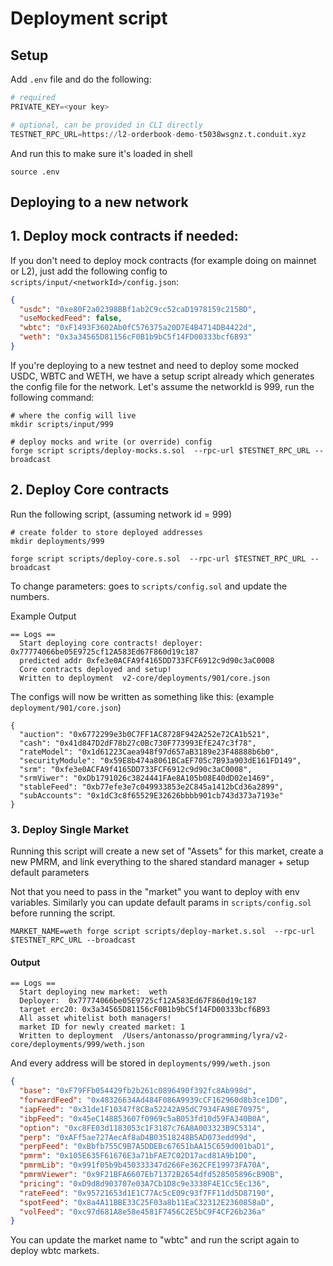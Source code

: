 # Deployment script

## Setup

Add `.env` file and do the following:

```python
# required
PRIVATE_KEY=<your key>

# optional, can be provided in CLI directly
TESTNET_RPC_URL=https://l2-orderbook-demo-t5038wsgnz.t.conduit.xyz
```

And run this to make sure it's loaded in shell
```
source .env
```



## Deploying to a new network 

## 1. Deploy mock contracts if needed:

If you don't need to deploy mock contracts (for example doing on mainnet or L2), just add the following config to `scripts/input/<networkId>/config.json`:

```json
{
  "usdc": "0xe80F2a02398BBf1ab2C9cc52caD1978159c215BD",
  "useMockedFeed": false,
  "wbtc": "0xF1493F3602Ab0fC576375a20D7E4B4714DB4422d",
  "weth": "0x3a34565D81156cF0B1b9bC5f14FD00333bcf6B93"
}
```

If you're deploying to a new testnet and need to deploy some mocked USDC, WBTC and WETH, we have a setup script already which generates the config file for the network. Let's assume the networkId is 999, run the following command:

```shell
# where the config will live
mkdir scripts/input/999

# deploy mocks and write (or override) config
forge script scripts/deploy-mocks.s.sol  --rpc-url $TESTNET_RPC_URL --broadcast
```

## 2. Deploy Core contracts

Run the following script, (assuming network id = 999)

```shell
# create folder to store deployed addresses
mkdir deployments/999

forge script scripts/deploy-core.s.sol  --rpc-url $TESTNET_RPC_URL --broadcast
```


To change parameters: goes to `scripts/config.sol` and update the numbers.

Example Output 
```
== Logs ==
  Start deploying core contracts! deployer:  0x77774066be05E9725cf12A583Ed67F860d19c187
  predicted addr 0xfe3e0ACFA9f4165DD733FCF6912c9d90c3aC0008
  Core contracts deployed and setup!
  Written to deployment  v2-core/deployments/901/core.json
```

The configs will now be written as something like this: (example `deployment/901/core.json`)
```
{
  "auction": "0x6772299e3b0C7FF1AC8728F942A252e72CA1b521",
  "cash": "0x41d847D2dF78b27c0Bc730F773993EfE247c3f78",
  "rateModel": "0x1d61223Caea948f97d657aB3189e23F48888b6b0",
  "securityModule": "0x59E8b474a8061BCaEF705c7B93a903dE161FD149",
  "srm": "0xfe3e0ACFA9f4165DD733FCF6912c9d90c3aC0008",
  "srmViwer": "0xDb1791026c3824441FAe8A105b08E40dD02e1469",
  "stableFeed": "0xb77efe3e7c049933853e2C845a1412bCd36a2899",
  "subAccounts": "0x1dC3c8f65529E32626bbbb901cb743d373a7193e"
}
```

### 3. Deploy Single Market

Running this script will create a new set of "Assets" for this market, create a new PMRM, and link everything to the shared standard manager + setup default parameters

Not that you need to pass in the "market" you want to deploy with env variables. Similarly you can update default params in `scripts/config.sol` before running the script.

```shell
MARKET_NAME=weth forge script scripts/deploy-market.s.sol  --rpc-url $TESTNET_RPC_URL --broadcast
```

#### Output
```
== Logs ==
  Start deploying new market:  weth
  Deployer:  0x77774066be05E9725cf12A583Ed67F860d19c187
  target erc20: 0x3a34565D81156cF0B1b9bC5f14FD00333bcf6B93
  All asset whitelist both managers!
  market ID for newly created market: 1
  Written to deployment  /Users/antonasso/programming/lyra/v2-core/deployments/999/weth.json
```

And every address will be stored in `deployments/999/weth.json`

```json
{
  "base": "0xF79FFb054429fb2b261c0896490f392fc8Ab998d",
  "forwardFeed": "0x48326634Ad484F086A9939cCF162960d8b3ce1D0",
  "iapFeed": "0x31de1F10347f8CBa52242A95dC7934FA98E70975",
  "ibpFeed": "0x45eC148853607f0969c5aB053fd10d59FA340B0A",
  "option": "0xc8FE03d1183053c1F3187c76A8A003323B9C5314",
  "perp": "0xAFf5ae727AecAf8aD4B03518248B5AD073edd99d",
  "perpFeed": "0xBbfb755C9B7A5DDEBc67651bAA15C659d001baD1",
  "pmrm": "0x105E635F61676E3a71bFAE7C02D17acd81A9b1D0",
  "pmrmLib": "0x991f05b9b450333347d266Fe362CFE19973FA70A",
  "pmrmViewer": "0x9F21BFA6607Eb71372B2654dfd528505896cB90B",
  "pricing": "0xD9d8d903707e03A7Cb1D8c9e3338F4E1Cc5Ec136",
  "rateFeed": "0x95721653d1E1C77Ac5cE09c93f7FF11dd5D87190",
  "spotFeed": "0x8a4A11BBE33C25F03a8b11EaC32312E2360858aD",
  "volFeed": "0xc97d681A8e58e4581F7456C2E5bC9F4CF26b236a"
}
```

You can update the market name to "wbtc" and run the script again to deploy wbtc markets.